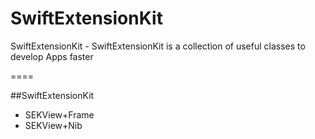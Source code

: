 # SwiftExtensionKit
SwiftExtensionKit - SwiftExtensionKit is a collection of useful classes to develop Apps faster

====

##SwiftExtensionKit
- SEKView+Frame
- SEKView+Nib
